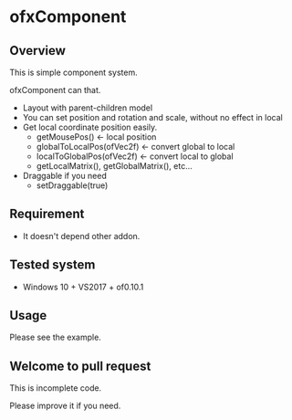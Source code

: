 # ofxComponent

## Overview

This is simple component system.

ofxComponent can that.

- Layout with parent-children model
- You can set position and rotation and scale, without no effect in local
- Get local coordinate position easily. 
  - getMousePos() <- local position
  - globalToLocalPos(ofVec2f) <- convert global to local
  - localToGlobalPos(ofVec2f) <- convert local to global
  - getLocalMatrix(), getGlobalMatrix(), etc...
- Draggable if you need
  - setDraggable(true)

## Requirement

- It doesn't depend other addon.

## Tested system

- Windows 10 + VS2017 + of0.10.1

## Usage

Please see the example.

## Welcome to pull request

This is incomplete code.

Please improve it if you need.